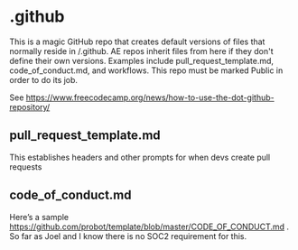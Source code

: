 # .github

This is a magic GitHub repo that creates default versions of files that normally reside in <project>/.github. AE repos inherit files from here if they don't define their own versions. Examples include pull_request_template.md, code_of_conduct.md, and workflows. This repo must be marked Public in order to do its job.

See https://www.freecodecamp.org/news/how-to-use-the-dot-github-repository/

## pull_request_template.md

This establishes headers and other prompts for when devs create pull requests

## code_of_conduct.md

Here’s a sample https://github.com/probot/template/blob/master/CODE_OF_CONDUCT.md . So far as Joel and I know there is no SOC2 requirement for this.
